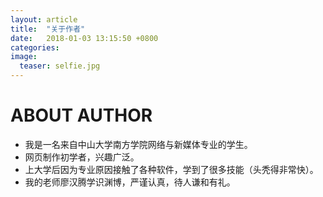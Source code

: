 ```yaml
---
layout: article
title:  "关于作者"
date:   2018-01-03 13:15:50 +0800
categories:
image:
  teaser: selfie.jpg
---
```

# ABOUT AUTHOR
- 我是一名来自中山大学南方学院网络与新媒体专业的学生。
- 网页制作初学者，兴趣广泛。
- 上大学后因为专业原因接触了各种软件，学到了很多技能（头秃得非常快）。
- 我的老师廖汉腾学识渊博，严谨认真，待人谦和有礼。

